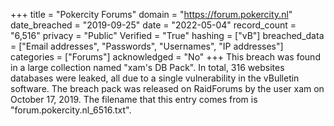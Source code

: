+++
title = "Pokercity Forums"
domain = "https://forum.pokercity.nl"
date_breached = "2019-09-25"
date = "2022-05-04"
record_count = "6,516"
privacy = "Public"
Verified = "True"
hashing = ["vB"]
breached_data = ["Email addresses", "Passwords", "Usernames", "IP addresses"]
categories = ["Forums"]
acknowledged = "No"
+++
This breach was found in a large collection named "xam's DB Pack". In total, 316 websites databases were leaked, all due to a single vulnerability in the vBulletin software. The breach pack was released on RaidForums by the user xam on October 17, 2019. The filename that this entry comes from is "forum.pokercity.nl_6516.txt".
